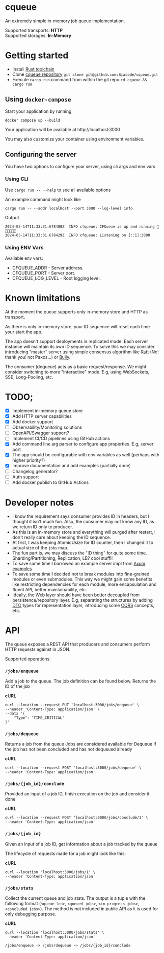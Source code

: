 # cqueue

An extremely simple in-memory job queue implementation.

Supported transports: **HTTP**<br>
Supported storages: **In-Memory**

# Getting started

* Install [Rust toolchain](https://www.rust-lang.org/tools/install)
* Clone [cqueue repository](https://github.com/Biacode/cqueue) `git clone git@github.com:Biacode/cqueue.git`
* Execute `cargo run` command from within the git repo `cd cqueue && cargo run`

## Using `docker-compose`

Start your application by running

```shell
docker compose up --build
```

Your application will be available at http://localhost:3000

You may also customize your container using environment variables.

## Configuring the server

You have two options to configure your server, using cli args and env vars.

### Using CLI

Use `cargo run -- --help` to see all available options

An example command might look like

```shell
cargo run -- --addr localhost --port 3000 --log-level info
```

Output

```text
2024-05-14T11:33:31.678400Z  INFO cfqueue: CFQueue is up and running 🎉🎉🎉🚀🚀🚀
2024-05-14T11:33:31.678429Z  INFO cfqueue: Listening on [::1]:3000
```

### Using ENV Vars

Available env vars:

* CFQUEUE_ADDR - Server address.
* CFQUEUE_PORT - Server port.
* CFQUEUE_LOG_LEVEL - Root logging level.

# Known limitations

At the moment the queue supports only in-memory store and HTTP as transport.

As there is only in-memory store, your ID sequence will reset each time your start the app.

The app doesn't support deployments in replicated mode. Each server instance will maintain its own ID sequence.
To solve this we may consider introducing "master" server using simple consensus algorithm
like [Raft](https://en.wikipedia.org/wiki/Raft_(algorithm)) (No! thank you! not Paxos...)
or [Bully](https://en.wikipedia.org/wiki/Bully_algorithm).

The consumer (dequeue) acts as a basic request/response. We might consider switching to more "interactive" mode. E.g,
using WebSockets, SSE, Long-Pooling, etc.

# TODO;

* [x] Implement in-memory queue store
* [x] Add HTTP server capabilities
* [x] Add docker support
* [ ] Observability/Monitoring solutions
* [ ] OpenAPI/Swagger support?
* [ ] Implement CI/CD pipelines using GitHub actions
* [x] Add command line arg parser to configure app properties. E.g, server port
* [x] The app should be configurable with env variables as well (perhaps with higher priority?)
* [x] Improve documentation and add examples (partially done)
* [ ] Changelog generator?
* [ ] Auth support
* [ ] Add docker publish to GitHub Actions

# Developer notes

* I know the requirement says consumer provides ID in headers, but I thought it isn't much fun. Also, the consumer may
  not know any ID, as we return ID only to producer.
* As this is an in-memory store and everything will purged after restart, I don't really care about keeping the ID
  sequence.
* At first, I was keeping AtomicUsize for ID counter, then I changed it to actual size of the `jobs` map.
* The fun part is, we may discuss the "ID thing" for quite some time. Sharding/Partitioning, Replication, LB? cool
  stuff!!
* To save some time I borrowed an example server impl
  from [Axum examples](https://github.com/tokio-rs/axum/blob/main/examples/error-handling/src/main.rs)
* To save some time I decided not to break modules into fine-grained modules or even submodules. This way we might gain
  some benefits like restricting dependencies for each module, more encapsulation and fluent API, better
  maintainability, etc.
* Ideally, the Web layer should have been better decoupled from persistence/repository layer. E.g, separating the
  structures by adding [DTO](https://en.wikipedia.org/wiki/Data_transfer_object) types for representation layer,
  introducing some [CQRS](https://en.wikipedia.org/wiki/Command_Query_Responsibility_Segregation) concepts, etc.

# API

The queue exposes a REST API that producers and consumers perform HTTP requests against in JSON.

Supported operations:

### `/jobs/enqueue`

Add a job to the queue. The job definition can be found below.
Returns the ID of the job

**cURL**

```shell
curl --location --request PUT 'localhost:3000/jobs/enqueue' \
--header 'Content-Type: application/json' \
--data '{
    "Type": "TIME_CRITICAL"
}'
```

### `/jobs/dequeue`

Returns a job from the queue
Jobs are considered available for Dequeue if the job has not been concluded and has not dequeued already

**cURL**

```shell
curl --location --request POST 'localhost:3000/jobs/dequeue' \
--header 'Content-Type: application/json'
```

### `/jobs/{job_id}/conclude`

Provided an input of a job ID, finish execution on the job and consider it done

**cURL**

```shell
curl --location --request POST 'localhost:3000/jobs/conclude/1' \
--header 'Content-Type: application/json'
```

### `/jobs/{job_id}`

Given an input of a job ID, get information about a job tracked by the queue

The lifecycle of requests made for a job might look like this:

**cURL**

```shell
curl --location 'localhost:3000/jobs/1' \
--header 'Content-Type: application/json'
```

### `/jobs/stats`

Collect the current queue and job stats. The output is a tuple with the following
format (`<queue len>`, `<queued jobs>`, `<in progress jobs>`, `<concluded jobs>`).
The method is not included in public API as it is used for only debugging purpose.

**cURL**

```shell
curl --location 'localhost:3000/jobs/stats' \
--header 'Content-Type: application/json'
```

`/jobs/enqueue -> /jobs/dequeue -> /jobs/{job_id}/conclude`
